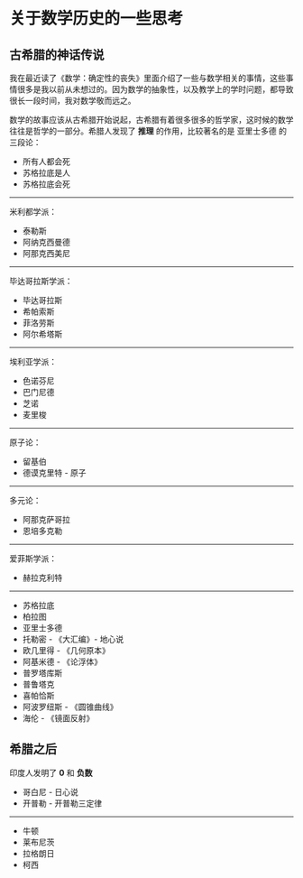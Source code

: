 # 关于数学历史的一些思考

[annotation]: <id> (dd2d5082-2cea-4fa7-a114-9f63deccc2c1)
[annotation]: <status> (protect)
[annotation]: <create_time> (2019-09-19 23:03:47)
[annotation]: <category> (数学理论)
[annotation]: <comments> (false)
[annotation]: <url> (http://blog.ccyg.studio/article/dd2d5082-2cea-4fa7-a114-9f63deccc2c1)

## 古希腊的神话传说

我在最近读了《数学：确定性的丧失》里面介绍了一些与数学相关的事情，这些事情很多是我以前从未想过的。因为数学的抽象性，以及教学上的学时问题，都导致很长一段时间，我对数学敬而远之。

数学的故事应该从古希腊开始说起，古希腊有着很多很多的哲学家，这时候的数学往往是哲学的一部分。希腊人发现了 **推理** 的作用，比较著名的是 亚里士多德 的三段论：

- 所有人都会死
- 苏格拉底是人
- 苏格拉底会死

---

米利都学派：

- 泰勒斯
- 阿纳克西曼德
- 阿那克西美尼

---

毕达哥拉斯学派：

- 毕达哥拉斯
- 希帕索斯
- 菲洛劳斯
- 阿尔希塔斯

---

埃利亚学派：

- 色诺芬尼
- 巴门尼德
- 芝诺
- 麦里梭

---

原子论：

- 留基伯
- 德谟克里特 - 原子

---

多元论：

- 阿那克萨哥拉
- 恩培多克勒

---

爱菲斯学派：

- 赫拉克利特

---

- 苏格拉底
- 柏拉图
- 亚里士多德
- 托勒密 - 《大汇编》- 地心说
- 欧几里得 - 《几何原本》
- 阿基米德 - 《论浮体》
- 普罗塔库斯
- 普鲁塔克
- 喜帕恰斯
- 阿波罗纽斯 - 《圆锥曲线》
- 海伦 - 《镜面反射》

## 希腊之后

印度人发明了 **0** 和 **负数**

- 哥白尼 - 日心说
- 开普勒 - 开普勒三定律

---

- 牛顿
- 莱布尼茨
- 拉格朗日
- 柯西
